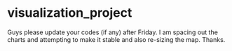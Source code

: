# visualization_project

Guys please update your codes (if any) after Friday.  I am spacing out the charts and attempting to make it stable and also re-sizing the map. Thanks.
